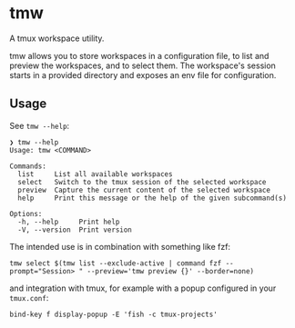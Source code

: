 # tmw

A tmux workspace utility.

tmw allows you to store workspaces in a configuration file, to list and preview the workspaces, and to select them.
The workspace's session starts in a provided directory and exposes an env file for configuration.

## Usage

See `tmw --help`:

```
❯ tmw --help
Usage: tmw <COMMAND>

Commands:
  list     List all available workspaces
  select   Switch to the tmux session of the selected workspace
  preview  Capture the current content of the selected workspace
  help     Print this message or the help of the given subcommand(s)

Options:
  -h, --help     Print help
  -V, --version  Print version
```

The intended use is in combination with something like fzf:

```
tmw select $(tmw list --exclude-active | command fzf --prompt="Session> " --preview='tmw preview {}' --border=none)
```

and integration with tmux, for example with a popup configured in your `tmux.conf`:

```
bind-key f display-popup -E 'fish -c tmux-projects'
```
